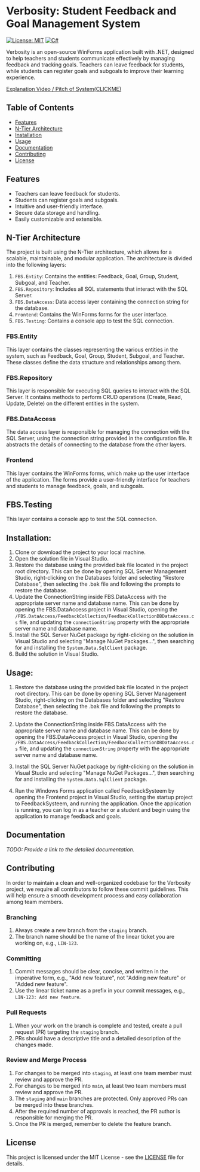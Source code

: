 # Verbosity: Student Feedback and Goal Management System

[![License: MIT](https://img.shields.io/badge/License-MIT-green.svg)](https://opensource.org/licenses/MIT)
[![C#](https://img.shields.io/badge/C%23-WinForms-brightgreen)](https://docs.microsoft.com/en-us/dotnet/csharp/)

Verbosity is an open-source WinForms application built with .NET, designed to help teachers and students communicate effectively by managing feedback and tracking goals. Teachers can leave feedback for students, while students can register goals and subgoals to improve their learning experience.

[Explanation Video / Pitch of System(CLICKME)](https://www.youtube.com/watch?v=LM9w8CuV1i8)

## Table of Contents

- [Features](#features)
- [N-Tier Architecture](#n-tier-architecture)
- [Installation](#installation)
- [Usage](#usage)
- [Documentation](#documentation)
- [Contributing](#contributing)
- [License](#license)

## Features

- Teachers can leave feedback for students.
- Students can register goals and subgoals.
- Intuitive and user-friendly interface.
- Secure data storage and handling.
- Easily customizable and extensible.

## N-Tier Architecture

The project is built using the N-Tier architecture, which allows for a scalable, maintainable, and modular application. The architecture is divided into the following layers:

1. `FBS.Entity`: Contains the entities: Feedback, Goal, Group, Student, Subgoal, and Teacher.
2. `FBS.Repository`: Includes all SQL statements that interact with the SQL Server.
3. `FBS.DataAccess`: Data access layer containing the connection string for the database.
4. `Frontend`: Contains the WinForms forms for the user interface.
5. `FBS.Testing`: Contains a console app to test the SQL connection.

### FBS.Entity

This layer contains the classes representing the various entities in the system, such as Feedback, Goal, Group, Student, Subgoal, and Teacher. These classes define the data structure and relationships among them.

### FBS.Repository

This layer is responsible for executing SQL queries to interact with the SQL Server. It contains methods to perform CRUD operations (Create, Read, Update, Delete) on the different entities in the system.

### FBS.DataAccess

The data access layer is responsible for managing the connection with the SQL Server, using the connection string provided in the configuration file. It abstracts the details of connecting to the database from the other layers.

### Frontend

This layer contains the WinForms forms, which make up the user interface of the application. The forms provide a user-friendly interface for teachers and students to manage feedback, goals, and subgoals.

## FBS.Testing
This layer contains a console app to test the SQL connection.

## Installation:

1. Clone or download the project to your local machine.
2. Open the solution file in Visual Studio.
3. Restore the database using the provided bak file located in the project root directory. This can be done by opening SQL Server Management Studio, right-clicking on the Databases folder and selecting "Restore Database", then selecting the .bak file and following the prompts to restore the database.
2. Update the ConnectionString inside FBS.DataAccess with the appropriate server name and database name. This can be done by opening the FBS.DataAccess project in Visual Studio, opening the `/FBS.DataAccess/FeedbackCollection/FeedbackCollectionDBDataAccess.cs` file, and updating the `connectionString` property with the appropriate server name and database name.
5. Install the SQL Server NuGet package by right-clicking on the solution in Visual Studio and selecting "Manage NuGet Packages...", then searching for and installing the `System.Data.SqlClient` package.
6. Build the solution in Visual Studio.

## Usage:

1. Restore the database using the provided bak file located in the project root directory. This can be done by opening SQL Server Management Studio, right-clicking on the Databases folder and selecting "Restore Database", then selecting the .bak file and following the prompts to restore the database.

2. Update the ConnectionString inside FBS.DataAccess with the appropriate server name and database name. This can be done by opening the FBS.DataAccess project in Visual Studio, opening the `/FBS.DataAccess/FeedbackCollection/FeedbackCollectionDBDataAccess.cs` file, and updating the `connectionString` property with the appropriate server name and database name.

3. Install the SQL Server NuGet package by right-clicking on the solution in Visual Studio and selecting "Manage NuGet Packages...", then searching for and installing the `System.Data.SqlClient` package.

4. Run the Windows Forms application called FeedbackSysteem by opening the Frontend project in Visual Studio, setting the startup project to FeedbackSysteem, and running the application. Once the application is running, you can log in as a teacher or a student and begin using the application to manage feedback and goals.


## Documentation

_TODO: Provide a link to the detailed documentation._

## Contributing

In order to maintain a clean and well-organized codebase for the Verbosity project, we require all contributors to follow these commit guidelines. This will help ensure a smooth development process and easy collaboration among team members.

### Branching

1. Always create a new branch from the `staging` branch.
2. The branch name should be the name of the linear ticket you are working on, e.g., `LIN-123`.

### Committing

1. Commit messages should be clear, concise, and written in the imperative form, e.g., "Add new feature", not "Adding new feature" or "Added new feature".
2. Use the linear ticket name as a prefix in your commit messages, e.g., `LIN-123: Add new feature`.

### Pull Requests

1. When your work on the branch is complete and tested, create a pull request (PR) targeting the `staging` branch.
2. PRs should have a descriptive title and a detailed description of the changes made.

### Review and Merge Process

1. For changes to be merged into `staging`, at least one team member must review and approve the PR.
2. For changes to be merged into `main`, at least two team members must review and approve the PR.
3. The `staging` and `main` branches are protected. Only approved PRs can be merged into these branches.
4. After the required number of approvals is reached, the PR author is responsible for merging the PR.
5. Once the PR is merged, remember to delete the feature branch.


## License

This project is licensed under the MIT License - see the [LICENSE](LICENSE) file for details.
